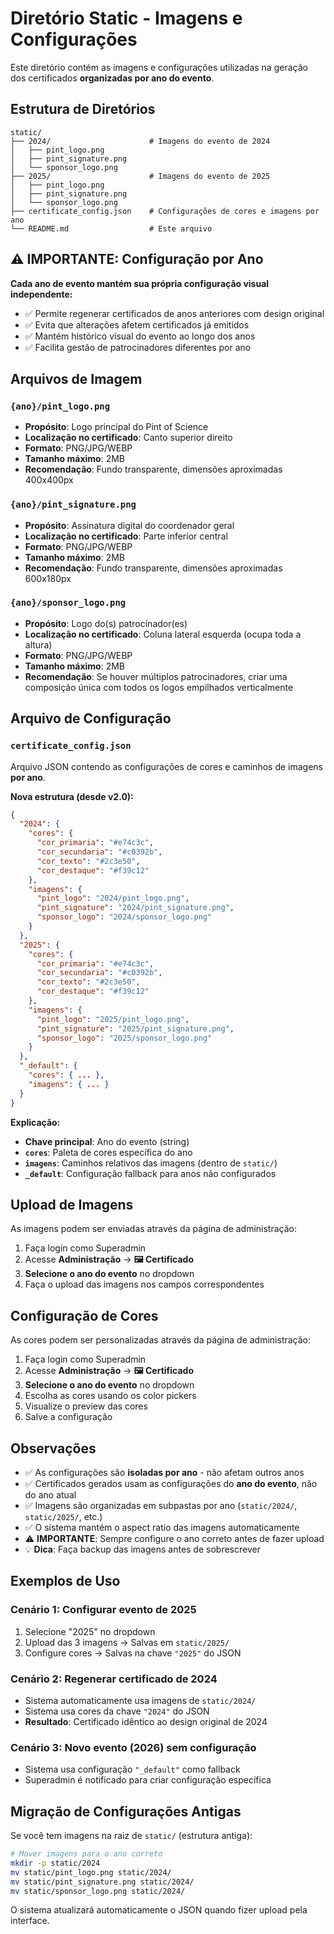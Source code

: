 # Diretório Static - Imagens e Configurações

Este diretório contém as imagens e configurações utilizadas na geração dos certificados **organizadas por ano do evento**.

## Estrutura de Diretórios

```
static/
├── 2024/                      # Imagens do evento de 2024
│   ├── pint_logo.png
│   ├── pint_signature.png
│   └── sponsor_logo.png
├── 2025/                      # Imagens do evento de 2025
│   ├── pint_logo.png
│   ├── pint_signature.png
│   └── sponsor_logo.png
├── certificate_config.json    # Configurações de cores e imagens por ano
└── README.md                  # Este arquivo
```

## ⚠️ IMPORTANTE: Configuração por Ano

**Cada ano de evento mantém sua própria configuração visual independente:**

- ✅ Permite regenerar certificados de anos anteriores com design original
- ✅ Evita que alterações afetem certificados já emitidos
- ✅ Mantém histórico visual do evento ao longo dos anos
- ✅ Facilita gestão de patrocinadores diferentes por ano

## Arquivos de Imagem

### `{ano}/pint_logo.png`
- **Propósito**: Logo principal do Pint of Science
- **Localização no certificado**: Canto superior direito
- **Formato**: PNG/JPG/WEBP
- **Tamanho máximo**: 2MB
- **Recomendação**: Fundo transparente, dimensões aproximadas 400x400px

### `{ano}/pint_signature.png`
- **Propósito**: Assinatura digital do coordenador geral
- **Localização no certificado**: Parte inferior central
- **Formato**: PNG/JPG/WEBP
- **Tamanho máximo**: 2MB
- **Recomendação**: Fundo transparente, dimensões aproximadas 600x180px

### `{ano}/sponsor_logo.png`
- **Propósito**: Logo do(s) patrocinador(es)
- **Localização no certificado**: Coluna lateral esquerda (ocupa toda a altura)
- **Formato**: PNG/JPG/WEBP
- **Tamanho máximo**: 2MB
- **Recomendação**: Se houver múltiplos patrocinadores, criar uma composição única com todos os logos empilhados verticalmente

## Arquivo de Configuração

### `certificate_config.json`
Arquivo JSON contendo as configurações de cores e caminhos de imagens **por ano**.

**Nova estrutura (desde v2.0):**
```json
{
  "2024": {
    "cores": {
      "cor_primaria": "#e74c3c",
      "cor_secundaria": "#c0392b",
      "cor_texto": "#2c3e50",
      "cor_destaque": "#f39c12"
    },
    "imagens": {
      "pint_logo": "2024/pint_logo.png",
      "pint_signature": "2024/pint_signature.png",
      "sponsor_logo": "2024/sponsor_logo.png"
    }
  },
  "2025": {
    "cores": {
      "cor_primaria": "#e74c3c",
      "cor_secundaria": "#c0392b",
      "cor_texto": "#2c3e50",
      "cor_destaque": "#f39c12"
    },
    "imagens": {
      "pint_logo": "2025/pint_logo.png",
      "pint_signature": "2025/pint_signature.png",
      "sponsor_logo": "2025/sponsor_logo.png"
    }
  },
  "_default": {
    "cores": { ... },
    "imagens": { ... }
  }
}
```

**Explicação:**
- **Chave principal**: Ano do evento (string)
- **`cores`**: Paleta de cores específica do ano
- **`imagens`**: Caminhos relativos das imagens (dentro de `static/`)
- **`_default`**: Configuração fallback para anos não configurados

## Upload de Imagens

As imagens podem ser enviadas através da página de administração:
1. Faça login como Superadmin
2. Acesse **Administração** → **🖼️ Certificado**
3. **Selecione o ano do evento** no dropdown
4. Faça o upload das imagens nos campos correspondentes

## Configuração de Cores

As cores podem ser personalizadas através da página de administração:
1. Faça login como Superadmin
2. Acesse **Administração** → **🖼️ Certificado**
3. **Selecione o ano do evento** no dropdown
4. Escolha as cores usando os color pickers
5. Visualize o preview das cores
6. Salve a configuração

## Observações

- ✅ As configurações são **isoladas por ano** - não afetam outros anos
- ✅ Certificados gerados usam as configurações do **ano do evento**, não do ano atual
- ✅ Imagens são organizadas em subpastas por ano (`static/2024/`, `static/2025/`, etc.)
- ✅ O sistema mantém o aspect ratio das imagens automaticamente
- ⚠️ **IMPORTANTE**: Sempre configure o ano correto antes de fazer upload
- 💡 **Dica**: Faça backup das imagens antes de sobrescrever

## Exemplos de Uso

### Cenário 1: Configurar evento de 2025
1. Selecione "2025" no dropdown
2. Upload das 3 imagens → Salvas em `static/2025/`
3. Configure cores → Salvas na chave `"2025"` do JSON

### Cenário 2: Regenerar certificado de 2024
- Sistema automaticamente usa imagens de `static/2024/`
- Sistema usa cores da chave `"2024"` do JSON
- **Resultado**: Certificado idêntico ao design original de 2024

### Cenário 3: Novo evento (2026) sem configuração
- Sistema usa configuração `"_default"` como fallback
- Superadmin é notificado para criar configuração específica

## Migração de Configurações Antigas

Se você tem imagens na raiz de `static/` (estrutura antiga):

```bash
# Mover imagens para o ano correto
mkdir -p static/2024
mv static/pint_logo.png static/2024/
mv static/pint_signature.png static/2024/
mv static/sponsor_logo.png static/2024/
```

O sistema atualizará automaticamente o JSON quando fizer upload pela interface.
